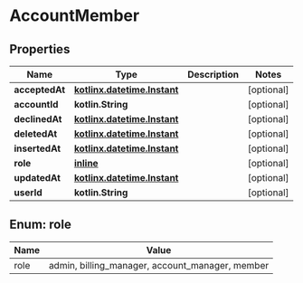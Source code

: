 
# AccountMember

## Properties
| Name | Type | Description | Notes |
| ------------ | ------------- | ------------- | ------------- |
| **acceptedAt** | [**kotlinx.datetime.Instant**](kotlinx.datetime.Instant.md) |  |  [optional] |
| **accountId** | **kotlin.String** |  |  [optional] |
| **declinedAt** | [**kotlinx.datetime.Instant**](kotlinx.datetime.Instant.md) |  |  [optional] |
| **deletedAt** | [**kotlinx.datetime.Instant**](kotlinx.datetime.Instant.md) |  |  [optional] |
| **insertedAt** | [**kotlinx.datetime.Instant**](kotlinx.datetime.Instant.md) |  |  [optional] |
| **role** | [**inline**](#Role) |  |  [optional] |
| **updatedAt** | [**kotlinx.datetime.Instant**](kotlinx.datetime.Instant.md) |  |  [optional] |
| **userId** | **kotlin.String** |  |  [optional] |


<a id="Role"></a>
## Enum: role
| Name | Value |
| ---- | ----- |
| role | admin, billing_manager, account_manager, member |




